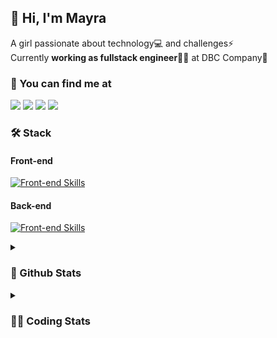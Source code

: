 ## 👋 Hi, I'm Mayra

A girl passionate about technology💻 and challenges⚡  
Currently **working as fullstack engineer**👩‍💻 at DBC Company🚀   

### 💬 You can find me at

<a href="https://mayra.dev" target="_blank" rel="noopener"><img src="https://img.shields.io/badge/-mayra.dev-005FED?style=flat&logo=Google-chrome&logoColor=white"/></a>
<a href="https://linkedin.com/in/mayraamaral" target="_blank" rel="noopener"><img src="https://img.shields.io/badge/-/mayraamaral-0077B5?style=flat&logo=Linkedin&logoColor=white"/></a>
<a href="mailto:mayra@mayra.dev" target="_blank" rel="noopener"><img src="https://img.shields.io/badge/-mayra@mayra.dev-D14836?style=flat&logo=Gmail&logoColor=white"/></a>
<a href="" target="_blank" rel="noopener"><img src="https://img.shields.io/badge/-mayraamaral-7289DA?style=flat&logo=Discord&logoColor=white"/></a>

### 🛠️ Stack
#### Front-end

[![Front-end Skills](https://skillicons.dev/icons?i=react,next,redux,styledcomponents,html,css,sass,js,ts,figma)](https://skillicons.dev)
#### Back-end

[![Front-end Skills](https://skillicons.dev/icons?i=java,spring,postgres,git,linux,bash,nodejs,docker,jenkins)](https://skillicons.dev)


<details>
    <summary><h3>📌 Github Stats</h3></summary>
    <div align="center">
        <table>
      <td><img height="160em" src="https://github-readme-stats.vercel.app/api?username=mayraamaral&show_icons=true&theme=algolia&hide_border=true&hide=stars&count_private=true" alt="Readme stats"></td>
      <td><img height="160em" src="https://github-readme-stats.vercel.app/api/top-langs/?username=mayraamaral&&layout=compact&&theme=algolia&hide_border=true&langs_count=6" alt="Language stats"></td>
       </table>
  </div> 
    

  <p align="center">
    <img src="https://github-readme-streak-stats.herokuapp.com?user=mayraamaral&theme=dark&hide_border=true&date_format=j%20M%5B%20Y%5D&locale=pt-br&background=050F2C&ring=0195DD&fire=23AA7D&currStreakLabel=23AA7D" alt="Streak stats">
  </p> 
</details>

<details>
  <summary><h3>👩‍💻 Coding Stats</h3></summary>
  
  <!--START_SECTION:waka-->
![Code Time](http://img.shields.io/badge/Code%20Time-151%20hrs%2025%20mins-blue)

**🐱 My GitHub Data** 

> 📦 578.3 kB Used in GitHub's Storage 
 > 
> 🏆 299 Contributions in the Year 2023
 > 
> 🚫 Not Opted to Hire
 > 
> 📜 51 Public Repositories 
 > 
> 🔑 24 Private Repositories 
 > 
**I'm an Early 🐤** 

```text
🌞 Morning                301 commits         ███░░░░░░░░░░░░░░░░░░░░░░   13.58 % 
🌆 Daytime                1058 commits        ████████████░░░░░░░░░░░░░   47.74 % 
🌃 Evening                738 commits         ████████░░░░░░░░░░░░░░░░░   33.30 % 
🌙 Night                  119 commits         █░░░░░░░░░░░░░░░░░░░░░░░░   05.37 % 
```
📅 **I'm Most Productive on Monday** 

```text
Monday                   457 commits         █████░░░░░░░░░░░░░░░░░░░░   20.62 % 
Tuesday                  355 commits         ████░░░░░░░░░░░░░░░░░░░░░   16.02 % 
Wednesday                288 commits         ███░░░░░░░░░░░░░░░░░░░░░░   13.00 % 
Thursday                 394 commits         ████░░░░░░░░░░░░░░░░░░░░░   17.78 % 
Friday                   344 commits         ████░░░░░░░░░░░░░░░░░░░░░   15.52 % 
Saturday                 130 commits         █░░░░░░░░░░░░░░░░░░░░░░░░   05.87 % 
Sunday                   248 commits         ███░░░░░░░░░░░░░░░░░░░░░░   11.19 % 
```


📊 **This Week I Spent My Time On** 

```text
🕑︎ Time Zone: America/Sao_Paulo

💬 Programming Languages: 
Java                     4 hrs 25 mins       ███████████████░░░░░░░░░░   61.38 % 
JavaScript               2 hrs 8 mins        ███████░░░░░░░░░░░░░░░░░░   29.74 % 
GitIgnore file           11 mins             █░░░░░░░░░░░░░░░░░░░░░░░░   02.66 % 
TypeScript               7 mins              ░░░░░░░░░░░░░░░░░░░░░░░░░   01.66 % 
JSON                     5 mins              ░░░░░░░░░░░░░░░░░░░░░░░░░   01.36 % 

🔥 Editors: 
IntelliJ                 4 hrs 13 mins       ███████████████░░░░░░░░░░   58.52 % 
VS Code                  2 hrs 55 mins       ██████████░░░░░░░░░░░░░░░   40.52 % 
PhpStorm                 4 mins              ░░░░░░░░░░░░░░░░░░░░░░░░░   00.96 % 

💻 Operating System: 
Linux                    7 hrs 13 mins       █████████████████████████   100.00 % 
```

**I Mostly Code in JavaScript** 

```text
JavaScript               99 repos            ███████░░░░░░░░░░░░░░░░░░   27.35 % 
TypeScript               95 repos            ███████░░░░░░░░░░░░░░░░░░   26.24 % 
HTML                     89 repos            ██████░░░░░░░░░░░░░░░░░░░   24.59 % 
Java                     59 repos            ████░░░░░░░░░░░░░░░░░░░░░   16.30 % 
CSS                      17 repos            █░░░░░░░░░░░░░░░░░░░░░░░░   04.70 % 
```




 Last Updated on 14/09/2023 18:43:04 UTC
<!--END_SECTION:waka-->

</details>
